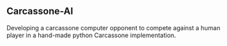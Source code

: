 ## Carcassone-AI


Developing a carcassone computer opponent to compete against a human player in a hand-made python Carcassone implementation. 